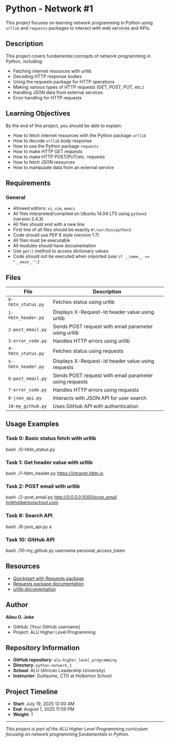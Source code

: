 # Python - Network #1

This project focuses on learning network programming in Python using `urllib` and `requests` packages to interact with web services and APIs.

## Description

This project covers fundamental concepts of network programming in Python, including:
- Fetching internet resources with urllib
- Decoding HTTP response bodies
- Using the requests package for HTTP operations
- Making various types of HTTP requests (GET, POST, PUT, etc.)
- Handling JSON data from external services
- Error handling for HTTP requests

## Learning Objectives

By the end of this project, you should be able to explain:
- How to fetch internet resources with the Python package `urllib`
- How to decode `urllib` body response
- How to use the Python package `requests`
- How to make HTTP GET requests
- How to make HTTP POST/PUT/etc. requests
- How to fetch JSON resources
- How to manipulate data from an external service

## Requirements

### General
- Allowed editors: `vi`, `vim`, `emacs`
- All files interpreted/compiled on Ubuntu 14.04 LTS using `python3` (version 3.4.3)
- All files should end with a new line
- First line of all files should be exactly `#!/usr/bin/python3`
- Code should use PEP 8 style (version 1.7)
- All files must be executable
- All modules should have documentation
- Use `get()` method to access dictionary values
- Code should not be executed when imported (use `if __name__ == "__main__":`)

## Files

| File | Description |
|------|-------------|
| `0-hbtn_status.py` | Fetches status using urllib |
| `1-hbtn_header.py` | Displays X-Request-Id header value using urllib |
| `2-post_email.py` | Sends POST request with email parameter using urllib |
| `3-error_code.py` | Handles HTTP errors using urllib |
| `4-hbtn_status.py` | Fetches status using requests |
| `5-hbtn_header.py` | Displays X-Request-Id header value using requests |
| `6-post_email.py` | Sends POST request with email parameter using requests |
| `7-error_code.py` | Handles HTTP errors using requests |
| `8-json_api.py` | Interacts with JSON API for user search |
| `10-my_github.py` | Uses GitHub API with authentication |

## Usage Examples

### Task 0: Basic status fetch with urllib

bash
./0-hbtn_status.py

### Task 1: Get header value with urllib

bash
./1-hbtn_header.py https://intranet.hbtn.io

### Task 2: POST email with urllib

bash
./2-post_email.py http://0.0.0.0:5000/post_email hr@holbertonschool.com

### Task 8: Search API

bash
./8-json_api.py a

### Task 10: GitHub API

bash
./10-my_github.py username personal_access_token

## Resources

- [Quickstart with Requests package](https://requests.readthedocs.io/en/latest/user/quickstart/)
- [Requests package documentation](https://requests.readthedocs.io/en/latest/)
- [urllib documentation](https://docs.python.org/3/library/urllib.html)

## Author

**Alieu O. Jobe**
- GitHub: [Your GitHub username]
- Project: ALU Higher Level Programming

## Repository Information

- **GitHub repository**: `alu-higher_level_programming`
- **Directory**: `python-network_1`
- **School**: ALU (African Leadership University)
- **Instructor**: Guillaume, CTO at Holberton School

## Project Timeline

- **Start**: July 19, 2025 12:00 AM
- **End**: August 1, 2025 11:59 PM
- **Weight**: 1

---

*This project is part of the ALU Higher Level Programming curriculum focusing on network programming fundamentals in Python.*
